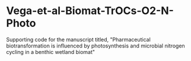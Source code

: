 # Vega-et-al-Biomat-TrOCs-O2-N-Photo
Supporting code for the manuscript titled, "Pharmaceutical biotransformation is influenced by photosynthesis and microbial nitrogen cycling in a benthic wetland biomat"
